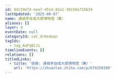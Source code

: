 ```yaml
---
id: 0dc59e74-eea7-4514-82a1-3b150a715b34
lastUpdated: '2025-06-07'
name: 通城李自成大顺博物馆（筹）
aliases: []
layer: 4
eventDate: null
categoryId: cat_drHx4oqn
tagIds:
  - tag_AaFqQlJs
timelineEvents: []
relations: []
titledLinks:
  - title: '链接: 通城李自成大顺博物馆（筹）'
    url: 'https://zhuanlan.zhihu.com/p/679250100'
---
```


